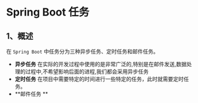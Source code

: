 # Spring Boot 任务

## 1、概述

在 `Spring Boot` 中任务分为三种异步任务、定时任务和邮件任务。

- **异步任务** 在实际的开发过程中使用的是非常广泛的,特别是在邮件发送,数据处理的过程中,不希望影响后面的进程,我们都会采用异步任务
- **定时任务** 在项目中需要特定的时间进行一些特定的任务，此时就需要定时任务。
- **邮件任务 ** 